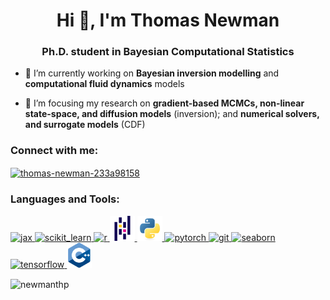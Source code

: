 <h1 align="center">Hi 👋, I'm Thomas Newman</h1>
<h3 align="center">Ph.D. student in Bayesian Computational Statistics</h3>

- 🔭 I’m currently working on **Bayesian inversion modelling** and **computational fluid dynamics** models

- 🌱 I’m focusing my research on **gradient-based MCMCs, non-linear state-space, and diffusion models** (inversion); and **numerical solvers, and surrogate models** (CDF)

<h3 align="left">Connect with me:</h3>
<p align="left">
<a href="https://linkedin.com/in/thomas-newman-233a98158" target="blank"><img align="center" src="https://raw.githubusercontent.com/rahuldkjain/github-profile-readme-generator/master/src/images/icons/Social/linked-in-alt.svg" alt="thomas-newman-233a98158" height="30" width="40" /></a>
</p>

<h3 align="left">Languages and Tools:</h3>
<p align="left"> <a href="https://jax.readthedocs.io/en/latest/index.html" target="_blank" rel="noreferrer"> <img src="https://upload.wikimedia.org/wikipedia/commons/8/86/Google_JAX_logo.svg" alt="jax" width="40" height="40"/> </a> <a href="https://scikit-learn.org/" target="_blank" rel="noreferrer"> <img src="https://upload.wikimedia.org/wikipedia/commons/0/05/Scikit_learn_logo_small.svg" alt="scikit_learn" width="40" height="40"/> </a> <a href="https://www.r-project.org/" target="_blank" rel="noreferrer"> <img src="https://www.r-project.org/Rlogo.png" alt="r" width="40" height="40"/> </a> <a href="https://pandas.pydata.org/" target="_blank" rel="noreferrer"> <img src="https://raw.githubusercontent.com/devicons/devicon/2ae2a900d2f041da66e950e4d48052658d850630/icons/pandas/pandas-original.svg" alt="pandas" width="40" height="40"/> </a> <a href="https://www.python.org" target="_blank" rel="noreferrer"> <img src="https://raw.githubusercontent.com/devicons/devicon/master/icons/python/python-original.svg" alt="python" width="40" height="40"/> </a> <a href="https://pytorch.org/" target="_blank" rel="noreferrer"> <img src="https://www.vectorlogo.zone/logos/pytorch/pytorch-icon.svg" alt="pytorch" width="40" height="40"/> </a> <a href="https://git-scm.com/" target="_blank" rel="noreferrer"> <img src="https://www.vectorlogo.zone/logos/git-scm/git-scm-icon.svg" alt="git" width="40" height="40"/> </a> <a href="https://seaborn.pydata.org/" target="_blank" rel="noreferrer"> <img src="https://seaborn.pydata.org/_images/logo-mark-lightbg.svg" alt="seaborn" width="40" height="40"/> </a> <a href="https://www.tensorflow.org" target="_blank" rel="noreferrer"> <img src="https://www.vectorlogo.zone/logos/tensorflow/tensorflow-icon.svg" alt="tensorflow" width="40" height="40"/> </a> <a href="https://www.w3schools.com/cpp/" target="_blank" rel="noreferrer"> <img src="https://raw.githubusercontent.com/devicons/devicon/master/icons/cplusplus/cplusplus-original.svg" alt="cplusplus" width="40" height="40"/>  </a> </p>

<p><img align="center" src="https://github-readme-stats.vercel.app/api/top-langs?username=newmanthp&show_icons=true&locale=en&layout=compact" alt="newmanthp" /></p>
